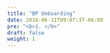 ```yaml
---
title: "BP Onboarding"
date: 2018-06-11T09:07:37-04:00
pre: "<b>1. </b>"
draft: false
weight: 1
---
```



